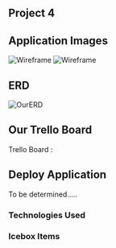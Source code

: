 

## Project 4

## Application Images
![Wireframe](https://i.imgur.com/yzWld0M.png)
![Wireframe](https://i.imgur.com/Vhqcsar.png)


## ERD
![OurERD](https://i.imgur.com/toYte93.png)



## Our Trello Board

Trello Board :


## Deploy Application

To be determined.....

### Technologies Used


### Icebox Items



